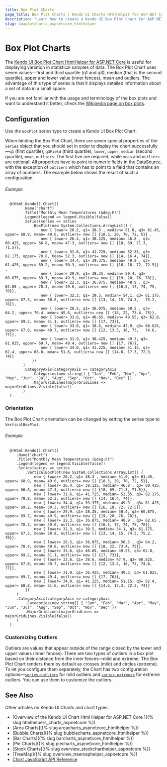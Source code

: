 ```yaml
---
title: Box Plot Charts
page_title: Box Plot Charts | Kendo UI Charts HtmlHelper for ASP.NET Core
description: "Learn how to create a Kendo UI Box Plot Chart for ASP.NET Core and configure its options."
slug: boxplotcharts_aspnetcore_htmlhelper
---
```


# Box Plot Charts

The [Kendo UI Box Plot Chart HtmlHelper for ASP.NET Core](https://demos.telerik.com/aspnet-core/box-plot-charts/index) is useful for displaying variation in statistical samples of data. The Box Plot Chart uses seven values—first and third quartile (q1 and q3), median (that is the second quartile), upper and lower value (inner fences), mean and outliers. The advantage of this type of series is that it displays detailed information about a set of data in a small space.

If you are not familiar with the usage and terminology of the box plots and want to understand it better, check the [Wikipedia page on box plots](https://en.wikipedia.org/wiki/Box_plot).

## Configuration

Use the `BoxPlot` series type to create a Kendo UI Box Plot Chart.

When binding the Box Plot Chart, there are seven special properties of the `Series` object that you should set in order to display the chart successfully—`q1` (first quartile), `q3Field` (third quartile), `lower`, `upper`, `median` (second quartile), `mean`, `outliers`. The first five are required, while `mean` and `outliers` are optional. All properties have to point to numeric fields in the DataSource, with the exception of `outliers` which has to point to a field that contains an array of numbers. The example below shows the result of such a configuration

###### Example

      @(Html.Kendo().Chart()
            .Name("chart")
            .Title("Monthly Mean Temperatures (&deg;F)")
            .Legend(legend => legend.Visible(false))
            .Series(series => series
                .BoxPlot(new System.Collections.ArrayList() {
                    new { lower= 26.2, q1= 38.3 , median= 51.0, q3= 61.45, upper= 68.9, mean= 49.0, outliers= new [] {18.3, 20, 70, 72, 5}} ,
                    new { lower= 26.4, q1= 38.125, median= 46.8 , q3= 60.425, upper= 66.8, mean= 47.3, outliers= new [] {18, 69, 71.3,  71.5}},
                    new { lower= 31.6, q1= 41.725, median= 52.35, q3= 62.175, upper= 70.8, mean= 52.3, outliers= new [] {14, 16.4, 74}},
                    new { lower= 34.4, q1= 39.375, median= 49.9 , q3= 61.425, upper= 69.2, mean= 50.3, outliers= new [] {16, 18, 72, 72.5}} ,
                    new { lower= 29.9, q1= 38.35, median= 50.4, q3= 60.875, upper= 69.7, mean= 49.9, outliers= new [] {19, 20, 76, 78}},
                    new { lower= 22.3, q1= 36.875, median= 48.9 , q3= 62.65 , upper= 70.3, mean= 49.0, outliers= new [] {16.5, 17, 74, 75,  78}},
                    new { lower= 32.3, q1= 39.5, median= 54.1, q3= 61.175, upper= 67.3, mean= 50.8, outliers= new [] {13, 14, 15, 74.3,   75.2, 76}},
                    new { lower= 28.5, q1= 36.075, median= 50.5 , q3= 64.2, upper= 70.4, mean= 49.6, outliers= new [] {18, 22, 73.4, 75}},
                    new { lower= 33.6, q1= 40.65, median= 49.55, q3= 62.8, upper= 69.2, mean= 51.1, outliers= new [] {17, 73}},
                    new { lower= 33.6, q1= 38.6, median= 47.9, q3= 60.825, upper= 67.0, mean= 49.7, outliers= new [] {12, 13.5, 16, 73,   74.6, 77}},
                    new { lower= 31.9, q1= 36.425, median= 49.3, q3= 61.825, upper= 69.7, mean= 49.4, outliers= new [] {17, 76}},
                    new { lower= 34.0, q1= 41.225, median= 51.15, q3= 62.4, upper= 68.8, mean= 51.6, outliers= new [] {14.6, 17.3, 72.3,  74}}
                })
            )
            .CategoryAxis(categoryAxis => categoryAxis
                .Categories(new string[] { "Jan", "Feb", "Mar", "Apr", "May", "Jun", "Jul", "Aug", "Sep", "Oct", "Nov", "Dec" })
                .MajorGridLines(majorGridLines => majorGridLines.Visible(false))
            )
      )

### Orientation

The Box Plot Chart orientation can be changed by setting the series type to `VerticalBoxPlot`.

###### Example

      @(Html.Kendo().Chart()
         .Name("chart")
         .Title("Monthly Mean Temperatures (&deg;F)")
         .Legend(legend => legend.Visible(false))
         .Series(series => series
             .VerticalBoxPlot(new System.Collections.ArrayList() {
                 new { lower= 26.2, q1= 38.3 , median= 51.0, q3= 61.45, upper= 68.9, mean= 49.0, outliers= new [] {18.3, 20, 70, 72, 5}},
                 new { lower= 26.4, q1= 38.125, median= 46.8 , q3= 60.425, upper= 66.8, mean= 47.3, outliers= new [] {18, 69, 71.3, 71.5}},
                 new { lower= 31.6, q1= 41.725, median= 52.35, q3= 62.175, upper= 70.8, mean= 52.3, outliers= new [] {14, 16.4, 74}},
                 new { lower= 34.4, q1= 39.375, median= 49.9 , q3= 61.425, upper= 69.2, mean= 50.3, outliers= new [] {16, 18, 72, 72.5}},
                 new { lower= 29.9, q1= 38.35, median= 50.4, q3= 60.875, upper= 69.7, mean= 49.9, outliers= new [] {19, 20, 76, 78}},
                 new { lower= 22.3, q1= 36.875, median= 48.9 , q3= 62.65 , upper= 70.3, mean= 49.0, outliers= new [] {16.5, 17, 74, 75, 78}},
                 new { lower= 32.3, q1= 39.5, median= 54.1, q3= 61.175, upper= 67.3, mean= 50.8, outliers= new [] {13, 14, 15, 74.3, 75.2, 76}},
                 new { lower= 28.5, q1= 36.075, median= 50.5 , q3= 64.2, upper= 70.4, mean= 49.6, outliers= new [] {18, 22, 73.4, 75}},
                 new { lower= 33.6, q1= 40.65, median= 49.55, q3= 62.8, upper= 69.2, mean= 51.1, outliers= new [] {17, 73}},
                 new { lower= 33.6, q1= 38.6, median= 47.9, q3= 60.825, upper= 67.0, mean= 49.7, outliers= new [] {12, 13.5, 16, 73, 74.6, 77}},
                 new { lower= 31.9, q1= 36.425, median= 49.3, q3= 61.825, upper= 69.7, mean= 49.4, outliers= new [] {17, 76}},
                 new { lower= 34.0, q1= 41.225, median= 51.15, q3= 62.4, upper= 68.8, mean= 51.6, outliers= new [] {14.6, 17.3, 72.3, 74}}
             })
         )
         .CategoryAxis(categoryAxis => categoryAxis
             .Categories(new string[] { "Jan", "Feb", "Mar", "Apr", "May", "Jun", "Jul", "Aug", "Sep", "Oct", "Nov", "Dec" })
             .MajorGridLines(majorGridLines => majorGridLines.Visible(false))
         )
      )

### Customizing Outliers

Outliers are values that appear outside of the range closed by the lower and upper values (inner fences). There are two types of outliers in a box plot based on their distance from the inner fences—mild and extreme. The Box Plot Chart renders them by default as crosses (mild) and circles (extreme). To let you configure them separately, the Chart has two configuration options—[`series.outliers`](https://docs.telerik.com/kendo-ui/api/javascript/dataviz/ui/chart/configuration/series.outliers) for mild outliers and [`series.extremes`](https://docs.telerik.com/kendo-ui/api/javascript/dataviz/ui/chart/configuration/series.extremes) for extreme outliers. You can use them to customize the outliers.

## See Also

Other articles on Kendo UI Charts and chart types:

* [Overview of the Kendo UI Chart Html Helper for ASP.NET Core ]({% slug htmlhelpers_charts_aspnetcore %})
* [Area Charts]({% slug areacharts_aspnetcore_htmlhelper %})
* [Bubble Charts]({% slug bubblecharts_aspnetcore_htmlhelper %})
* [Bar Charts]({% slug barcharts_aspnetcore_htmlhelper %})
* [Pie Charts]({% slug piecharts_aspnetcore_htmlhelper %})
* [Stock Charts]({% slug overview_stockcharthelper_aspnetcore %})
* [TreeMap]({% slug overview_treemaphelper_aspnetcore %})
* [Chart JavaScript API Reference](https://docs.telerik.com/kendo-ui/api/javascript/dataviz/ui/chart)